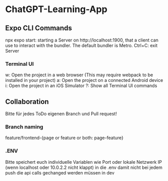 # ChatGPT-Learning-App

## Expo CLI Commands
npx expo start: starting a Server on http://localhost:1900, that a client can use to interact with the bundler. The default bundler is Metro.
Ctrl+C: exit Server

### Terminal UI
w: Open the project in a web browser (This may require webpack to be installed in your project)
a: Open the project on a connected Android device
i: Open the project in an iOS Simulator
?: Show all Terminal UI commands

## Collaboration
Bitte für jedes ToDo eigenen Branch und Pull request!

### Branch naming
feature/frontend-{page or feature or both: page-feature}

### .ENV
Bitte speichert euch individuelle Variablen wie Port oder lokale Netzwerk IP (wenn localhost oder 10.0.2.2 nicht klappt) in die .env damit nicht bei jedem push die api calls gechanged werden müssen in dev

